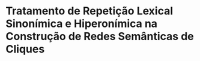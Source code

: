 # Tratamento de Repetição Lexical Sinonímica e Hiperonímica na Construção de Redes Semânticas de Cliques
